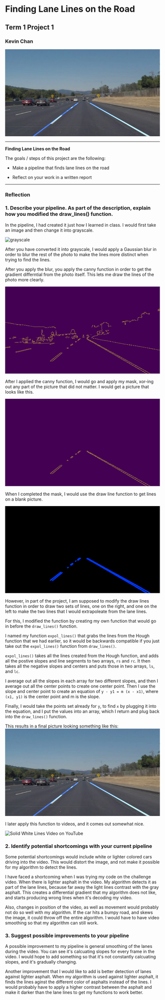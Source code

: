 # **Finding Lane Lines on the Road** 

## Term 1 Project 1

### Kevin Chan

![Finding Lanes](./test_images_output/solidWhiteCurve.jpg)

---

**Finding Lane Lines on the Road**

The goals / steps of this project are the following:

* Make a pipeline that finds lane lines on the road

* Reflect on your work in a written report

[image1]: ./examples/grayscale.jpg
[image2]: ./test_images_output/edges_solidWhiteCurve.jpg
[image3]: ./test_images_output/linesOnsolidWhiteCurve.jpg
[image4]: ./test_images_output/maskOnsolidWhiteCurve.jpg
[image5]: ./test_images_output/solidWhiteCurve.jpg

---

### Reflection

### 1. Describe your pipeline. As part of the description, explain how you modified the draw_lines() function.

In the pipeline, I had created it just how I learned in class. I would first take an image and then change it into grayscale. 

![grayscale][image1]

After you have converted it into grayscale, I would apply a Gaussian blur in order to blur the rest of the photo to make the lines more distinct when trying to find the lines. 

After you apply the blur, you apply the canny function in order to get the gradient differntial from the photo itself. This lets me draw the lines of the photo more clearly.

![canny][image2]

After I applied the canny function, I would go and apply my mask, xor-ing out any part of the picture that did not matter. I would get a picture that looks like this.

![mask applied][image4]

When I completed the mask, I would use the draw line function to get lines on a blank picture. 

![drawn lines][image3]

However, in part of the project, I am supposed to modify the draw lines function in order to draw two sets of lines, one on the right, and one on the left to make the two lines that I would extrapoleate from the lane lines.

For this, I modified the function by creating my own function that would go in before the `draw_lines()` function. 

I named my function `expol_lines()` that grabs the lines from the Hough function that we had earlier, so it would be backwards compatible if you just take out the `expol_lines()` function from `draw_lines()`.

`expol_lines()` takes all the lines created from the Hough function, and adds all the postive slopes and line segments to two arrays, `rs` and `rc`. It then takes all the negative slopes and centers and puts those in two arrays, `ls`, and `lc`.

I average out all the slopes in each array for two different slopes, and then I average out all the center points to create one center point. Then I use the slope and center point to create an equation of `y - y1 = m (x - x1)`, where `(x1, y1)` is the center point and m is the slope. 

Finally, I would take the points set already for `y`, to find `x` by plugging it into the equation, and I put the values into an array, which I return and plug back into the `draw_lines()` function.

This results in a final picture looking something like this:
![final image][image5]

I later apply this function to videos, and it comes out somewhat nice.

![Solid White Lines Video on YouTube](https://www.youtube.com/watch?v=4lZxe8treYE)

### 2. Identify potential shortcomings with your current pipeline

Some potential shortcomings would include white or lighter colored cars driving into the video. This would distort the image, and not make it possible for my algorithm to detect the lines.

I have faced a shortcoming when I was trying my code on the challenge video. When there is lighter asphalt in the video. My algorithm detects it as part of the lane lines, because far away the light lines contrast with the gray asphalt. This creates a differential gradient that my algorithm does not like, and starts producing wrong lines when it's decoding my video.

Also, changes in position of the video, as well as movement would probably not do so well with my algorithm. If the car hits a bumpy road, and skews the image, it could throw off the entire algorithm. I would have to have video smoothing so that my algorithm can still work.

### 3. Suggest possible improvements to your pipeline

A possible improvement to my pipeline is general smoothing of the lanes during the video. You can see it's calcuating slopes for every frame in the video. I would hope to add something so that it's not constantly calcuating slopes, and it's gradually changing.

Another improvement that I would like to add is better detection of lanes against lighter asphalt. When my algorithm is used against lighter asphalt, it finds the lines aginst the different color of asphalts instead of the lines. I would probably have to apply a higher contrast between the asphalt and make it darker than the lane lines to get my functions to work better.